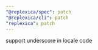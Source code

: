 ```yaml
---
"@replexica/spec": patch
"@replexica/cli": patch
"replexica": patch
---
```


support underscore in locale code
